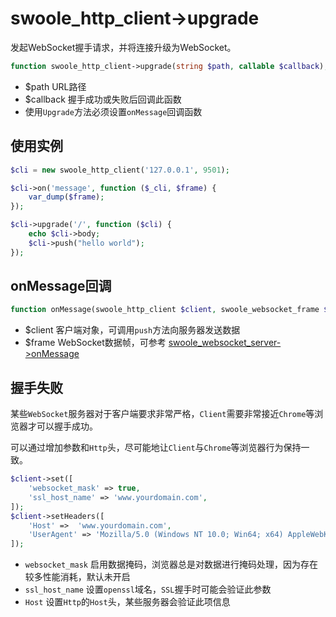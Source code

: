 # swoole_http_client->upgrade

发起WebSocket握手请求，并将连接升级为WebSocket。
```php
function swoole_http_client->upgrade(string $path, callable $callback);
```
* $path URL路径
* $callback 握手成功或失败后回调此函数
* 使用`Upgrade`方法必须设置`onMessage`回调函数

使用实例
--------
```php
$cli = new swoole_http_client('127.0.0.1', 9501);

$cli->on('message', function ($_cli, $frame) {
    var_dump($frame);
});

$cli->upgrade('/', function ($cli) {
    echo $cli->body;
    $cli->push("hello world");
});
```

onMessage回调
------
```php
function onMessage(swoole_http_client $client, swoole_websocket_frame $frame);
```
* $client 客户端对象，可调用`push`方法向服务器发送数据
* $frame WebSocket数据帧，可参考 [swoole_websocket_server->onMessage](/wiki/page/402.html)

握手失败
----
某些`WebSocket`服务器对于客户端要求非常严格，`Client`需要非常接近`Chrome`等浏览器才可以握手成功。

可以通过增加参数和`Http`头，尽可能地让`Client`与`Chrome`等浏览器行为保持一致。

```php
$client->set([
	'websocket_mask' => true,
	'ssl_host_name' => 'www.yourdomain.com',
]);
$client->setHeaders([
	'Host' =>  'www.yourdomain.com',
	'UserAgent' => 'Mozilla/5.0 (Windows NT 10.0; Win64; x64) AppleWebKit/537.36 (KHTML, like Gecko) Chrome/63.0.3239.132 Safari/537.36'
]);
```

* `websocket_mask` 启用数据掩码，浏览器总是对数据进行掩码处理，因为存在较多性能消耗，默认未开启
* `ssl_host_name` 设置`openssl`域名，`SSL`握手时可能会验证此参数
* `Host` 设置`Http`的`Host`头，某些服务器会验证此项信息